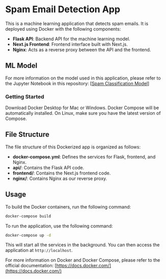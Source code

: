 # Spam Email Detection App

This is a machine learning application that detects spam emails. It is deployed using Docker with the following components:

- **Flask API**: Backend API for the machine learning model.
- **Next.js Frontend**: Frontend interface built with Next.js.
- **Nginx**: Acts as a reverse proxy between the API and the frontend.

## ML Model

For more information on the model used in this application, please refer to the Jupyter Notebook in this repository: [[Spam Classification Model](https://github.com/eym3n/spam-classification)]

### Getting Started

Download Docker Desktop for Mac or Windows. Docker Compose will be automatically installed. On Linux, make sure you have the latest version of Compose.

## File Structure

The file structure of this Dockerized app is organized as follows:

- **docker-compose.yml**: Defines the services for Flask, frontend, and Nginx.
- **api/**: Contains the Flask API code.
- **frontend/**: Contains the Next.js frontend code.
- **nginx/**: Contains Nginx as our reverse proxy.

## Usage

To build the Docker containers, run the following command:

```bash
docker-compose build
```

To run the application, use the following command:

```bash
docker-compose up -d
```

This will start all the services in the background. You can then access the application at `http://localhost`.

For more information on Docker and Docker Compose, please refer to the official documentation: [https://docs.docker.com/](https://docs.docker.com/)
